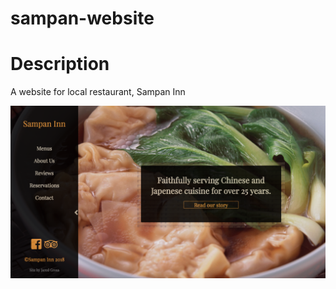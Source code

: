 # sampan-website

<h1>Description</h1>

<p>A website for local restaurant, Sampan Inn</p>

<img src = "images/Sampan.png" alt = "Example image of website">
